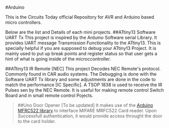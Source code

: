 #Arduino

This is the Circuits Today official Repository for AVR and Arduino based micro controllers.

Below are the list and Details of each mini projects.
##ATtiny13 Software UART Tx
This project is inspired by the Arduino Software serial Library. It provides UART message Transmission Functionality to the ATtiny13. This is specially helpful if you are supposed to debug your ATtiny13 Project. It is mainly used to put up break points and register status so that user gets a hint of what is going inside of the microccontroller.

 ##ATtiny13 IR Remote [NEC]
 This project Decodes NEC Remote's protocol. Commonly found in CAR audio systems. The Debugging is done with the Software UART Tx library and some adjustments are done in the code to match the performance [IC Specific]. A TSOP 1838 is used to receive the IR Pulses sen by the NEC Remote. It is useful for making remote control Switch Board and in small remote control Pojects.  
 >
  >##Uno Door Opener [To be updated]
  >It makes use of the [Arduino MFRC522 library](http://playground.arduino.cc/Learning/MFRC522) to interface MIFARE  MRFC522 Card reader. Upon Successfull authentication, it would provide access throught the door to the card holder.
